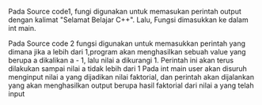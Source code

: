 Pada Source code1, fungi digunakan untuk memasukan perintah output dengan kalimat "Selamat Belajar C++".
Lalu, Fungsi dimasukkan ke dalam int main.

Pada Source code 2 fungsi digunakan untuk memasukkan perintah yang dimana jika a lebih dari 1,program akan menghasilkan sebuah value yang berupa a dikalikan a - 1, lalu nilai a dikurangi 1.
Perintah ini akan terus dilakukan sampai nilai a tidak lebih dari 1
Pada int main user akan disuruh menginput nilai a yang dijadikan nilai faktorial, dan perintah akan dijalankan yang akan menghasilkan output berupa hasil faktorial dari nilai a yang telah input